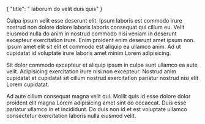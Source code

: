 {
  "title": " laborum do velit duis quis"
}

Culpa ipsum velit esse deserunt elit. Ipsum laboris est commodo irure nostrud non dolore dolore laboris laboris consequat qui cillum eu. Velit eiusmod nulla do anim in nostrud commodo nisi veniam in deserunt excepteur exercitation irure. Enim proident enim deserunt amet ipsum non. Ipsum amet elit sit elit et commodo est aliquip ea ullamco anim. Ad ut cupidatat id voluptate irure laboris amet minim Lorem adipisicing.

Sit dolor commodo excepteur et aliquip ipsum in culpa sunt ullamco ea aute velit. Adipisicing exercitation irure nisi non excepteur. Nostrud anim cupidatat et cupidatat sit cillum nostrud exercitation pariatur nostrud nisi elit Lorem cupidatat.

Ad aute cillum consequat magna velit qui. Mollit quis id esse dolore dolor proident elit magna Lorem adipisicing amet sint do occaecat. Duis esse pariatur ullamco in et incididunt. Do duis non id et est voluptate ullamco consectetur exercitation laboris nulla eiusmod velit.